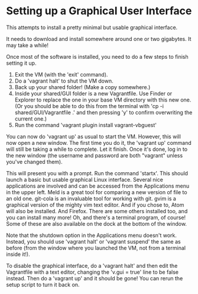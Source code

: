 # Setting up a Graphical User Interface

This attempts to install a pretty minimal but usable graphical interface.

It needs to download and install somewhere around one or two gigabytes.  It
may take a while!

Once most of the software is installed, you need to do a few steps to finish
setting it up.

1. Exit the VM (with the 'exit' command).
2. Do a 'vagrant halt' to shut the VM down.
3. Back up your shared folder!  (Make a copy somewhere.)
4. Inside your shared/GUI folder is a new Vagrantfile.
   Use Finder or Explorer to replace the one in your base VM directory
   with this new one.  (Or you should be able to do this from the terminal
   with 'cp -i shared/GUI/Vagrantfile .' and then pressing 'y' to confirm
   overwriting the current one.)
5. Run the command 'vagrant plugin install vagrant-vbguest'

You can now do 'vagrant up' as usual to start the VM.  However, this will
now open a new window.  The first time you do it, the 'vagrant up' command
will still be taking a while to complete.  Let it finish.  Once it's done,
log in to the new window (the username and password are both "vagrant"
unless you've changed them).

This will present you with a prompt.  Run the command 'startx'.  This
should launch a basic but usable graphical Linux interface.  Several
nice applications are involved and can be accessed from the Applications
menu in the upper left.  Meld is a great tool for comparing a new
version of file to an old one.  git-cola is an invaluable tool for
working with git.  gvim is a graphical version of the mighty vim text
editor.  And if you chose to, Atom will also be installed.  And Firefox.
There are some others installed too, and you can install many more!
Oh, and there's a terminal program, of course!  Some of these are also
available on the dock at the bottom of the window.

Note that the shutdown option in the Applications menu doesn't work.
Instead, you should use 'vagrant halt' or 'vagrant suspend' the same
as before (from the window where you launched the VM, not from a
terminal inside it!).

To disable the graphical interface, do a 'vagrant halt' and then edit the
Vagrantfile with a text editor, changing the 'v.gui = true' line to be false
instead.  Then do a 'vagrant up' and it should be gone!  You can rerun the
setup script to turn it back on.
